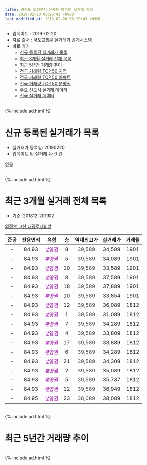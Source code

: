 ```yaml
---
title: 경기도 의정부시 산곡동 아파트 실거래 정보
date: 2019-02-20 06:20:43 +0900
last_modified_at: 2019-02-20 06:20:43 +0900
---
```


* 업데이트 : 2019-02-20
* 자료 출처 : [국토교통부 실거래가 공개시스템](http://rt.molit.go.kr)
* 바로 가기
    * [신규 등록된 실거래가 목록](#신규-등록된-실거래가-목록)
    * [최근 3개월 실거래 전체 목록](#최근-3개월-실거래-전체-목록)
    * [최근 5년간 거래량 추이](#최근-5년간-거래량-추이)
    * [전국 거래량 TOP 50 지역](https://inasie.github.io/apt-trade-info/최근-3개월-전국에서-가장-거래가-많이-발생한-지역)
    * [전국 거래량 TOP 50 아파트](https://inasie.github.io/apt-trade-info/최근-3개월-전국에서-가장-거래가-많이-발생한-아파트)
    * [전국 거래량 TOP 50 분양권](https://inasie.github.io/apt-trade-info/최근-3개월-전국에서-가장-거래가-많이-발생한-분양권)
    * [주요 신도시 실거래 데이터](https://inasie.github.io/apt-trade-info/주요-신도시)
    * [전국 실거래 데이터](https://inasie.github.io/apt-trade-info/전국)
<br>
{% include ad.html %}
<br>

# 신규 등록된 실거래가 목록
* 실거래가 등록일: 20190220
* 업데이트 된 실거래 수: 0 건

없음

<br>
{% include ad.html %}
<br>

# 최근 3개월 실거래 전체 목록
* 기준: 201812-201902


[의정부 고산 대광로제비앙](https://search.naver.com/search.naver?query=%EA%B2%BD%EA%B8%B0%EB%8F%84+%EC%9D%98%EC%A0%95%EB%B6%80%EC%8B%9C+%EC%82%B0%EA%B3%A1%EB%8F%99+%EC%9D%98%EC%A0%95%EB%B6%80+%EA%B3%A0%EC%82%B0+%EB%8C%80%EA%B4%91%EB%A1%9C%EC%A0%9C%EB%B9%84%EC%95%99)

|준공|전용면적|유형|층|역대최고가|실거래가|거래월|
|:---:|:---:|:---:|:---:|:---:|:---:|:---:|
|-|84.93|<span style="color:#9C11A5">분양권</span>|8|<span style="color:#444444">39,589</span>|34,589|1901|
|-|84.93|<span style="color:#9C11A5">분양권</span>|5|<span style="color:#444444">39,589</span>|34,089|1901|
|-|84.93|<span style="color:#9C11A5">분양권</span>|10|<span style="color:#444444">39,589</span>|33,589|1901|
|-|84.93|<span style="color:#9C11A5">분양권</span>|8|<span style="color:#444444">39,589</span>|37,589|1901|
|-|84.93|<span style="color:#9C11A5">분양권</span>|18|<span style="color:#444444">39,589</span>|37,889|1901|
|-|84.93|<span style="color:#9C11A5">분양권</span>|10|<span style="color:#444444">39,589</span>|33,854|1901|
|-|84.93|<span style="color:#9C11A5">분양권</span>|12|<span style="color:#444444">39,589</span>|36,089|1812|
|-|84.93|<span style="color:#9C11A5">분양권</span>|1|<span style="color:#444444">39,589</span>|31,089|1812|
|-|84.93|<span style="color:#9C11A5">분양권</span>|7|<span style="color:#444444">39,589</span>|34,289|1812|
|-|84.93|<span style="color:#9C11A5">분양권</span>|4|<span style="color:#444444">39,589</span>|33,809|1812|
|-|84.93|<span style="color:#9C11A5">분양권</span>|17|<span style="color:#444444">39,589</span>|33,889|1812|
|-|84.93|<span style="color:#9C11A5">분양권</span>|6|<span style="color:#444444">39,589</span>|34,289|1812|
|-|84.93|<span style="color:#9C11A5">분양권</span>|21|<span style="color:#444444">39,589</span>|34,309|1812|
|-|84.93|<span style="color:#9C11A5">분양권</span>|2|<span style="color:#444444">39,589</span>|35,089|1812|
|-|84.93|<span style="color:#9C11A5">분양권</span>|5|<span style="color:#444444">39,589</span>|35,737|1812|
|-|84.93|<span style="color:#9C11A5">분양권</span>|12|<span style="color:#444444">39,589</span>|36,949|1812|
|-|84.95|<span style="color:#9C11A5">분양권</span>|23|<span style="color:#444444">38,089</span>|38,089|1812|


<br>
{% include ad.html %}
<br>

# 최근 5년간 거래량 추이


<div style="width:100%;">
    <canvas id="deal_progress" height="200"></canvas>
</div>

<script>
new Chart(document.getElementById("deal_progress"), {
    type: 'line',
    data: {
        labels: ['201402','201403','201404','201405','201406','201407','201408','201409','201410','201411','201412','201501','201502','201503','201504','201505','201506','201507','201508','201509','201510','201511','201512','201601','201602','201603','201604','201605','201606','201607','201608','201609','201610','201611','201612','201701','201702','201703','201704','201705','201706','201707','201708','201709','201710','201711','201712','201801','201802','201803','201804','201805','201806','201807','201808','201809','201810','201811','201812','201901','201902'],
        datasets: [{
            label: '매매',
            pointRadius: 1,
            data: [0, 0, 0, 0, 0, 0, 0, 0, 0, 0, 0, 0, 0, 0, 0, 0, 0, 0, 0, 0, 0, 0, 0, 0, 0, 0, 0, 0, 0, 0, 0, 0, 0, 0, 0, 0, 0, 0, 0, 0, 0, 0, 0, 0, 0, 0, 0, 0, 0, 0, 0, 0, 0, 0, 0, 0, 0, 14, 11, 6, 0],
            borderColor: "rgba(255, 201, 14, 1)",
            backgroundColor: "rgba(255, 201, 14, 0.5)",
            fill: false,
            lineTension: 0
        },{
            label: '전월세',
            pointRadius: 1,
            data: [0, 0, 0, 0, 0, 0, 0, 0, 0, 0, 0, 0, 0, 0, 0, 0, 0, 0, 0, 0, 0, 0, 0, 0, 0, 0, 0, 0, 0, 0, 0, 0, 0, 0, 0, 0, 0, 0, 0, 0, 0, 0, 0, 0, 0, 0, 0, 0, 0, 0, 0, 0, 0, 0, 0, 0, 0, 0, 0, 0, 0],
            borderColor: "rgba(0, 141, 185, 1)",
            backgroundColor: "rgba(0, 141, 185, 0.5)",
            fill: false,
            lineTension: 0
        }
        ]
    },
    options: {
        responsive: true,
        title: {
            display: false
        },
        tooltips: {
            mode: 'index',
            intersect: false
        },
        hover: {
            mode: 'nearest',
            intersect: true
        },
        scales: {
            xAxes: [{
                display: true,
                scaleLabel: {
                    display: true,
                    labelString: '년/월'
                }
            }],
            yAxes: [{
                display: true,
                ticks: {
                    suggestedMin: 0,
                },
                scaleLabel: {
                    display: true,
                    labelString: '실거래 수'
                }
            }]
        }
    }
});

</script>


<br>
{% include ad.html %}
<br>

